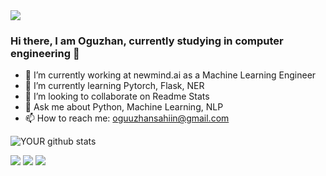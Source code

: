 <img src="https://tavvy.com/article/wp-content/uploads/2019/12/Artificial-Intelligence.jpg">

### Hi there, I am Oguzhan, currently studying in computer engineering 👋


- 🔭 I’m currently working at newmind.ai as a Machine Learning Engineer
- 🌱 I’m currently learning Pytorch, Flask, NER
- 👯 I’m looking to collaborate on Readme Stats
- 💬 Ask me about Python, Machine Learning, NLP
- 📫 How to reach me: oguuzhansahiin@gmail.com

![YOUR github stats](https://github-readme-stats.vercel.app/api?username=oguuzhansahin)


[<img src="https://img.shields.io/badge/medium-%2312100E.svg?&style=for-the-badge&logo=medium&logoColor=white" />](https://medium.com/@oguuzhansahiin)  [<img src="https://img.shields.io/badge/linkedin-%230077B5.svg?&style=for-the-badge&logo=linkedin&logoColor=white" />](https://www.linkedin.com/in/oguzhan-sahin-73b480165/) [<img src = "https://img.shields.io/badge/instagram-%23E4405F.svg?&style=for-the-badge&logo=instagram&logoColor=white">](https://www.instagram.com/oguzhannnsahin/) 
